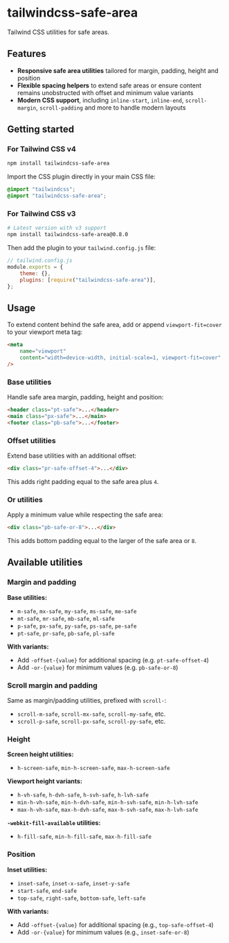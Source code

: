 # tailwindcss-safe-area

Tailwind CSS utilities for safe areas.

## Features

- **Responsive safe area utilities** tailored for margin, padding, height and position
- **Flexible spacing helpers** to extend safe areas or ensure content remains unobstructed with offset and minimum value variants
- **Modern CSS support**, including `inline-start`, `inline-end`, `scroll-margin`, `scroll-padding` and more to handle modern layouts

## Getting started

### For Tailwind CSS v4

```sh
npm install tailwindcss-safe-area
```

Import the CSS plugin directly in your main CSS file:

```css
@import "tailwindcss";
@import "tailwindcss-safe-area";
```

### For Tailwind CSS v3

```sh
# Latest version with v3 support
npm install tailwindcss-safe-area@0.8.0
```

Then add the plugin to your `tailwind.config.js` file:

```js
// tailwind.config.js
module.exports = {
	theme: {},
	plugins: [require("tailwindcss-safe-area")],
};
```

## Usage

To extend content behind the safe area, add or append `viewport-fit=cover` to your viewport meta tag:

```html
<meta
	name="viewport"
	content="width=device-width, initial-scale=1, viewport-fit=cover"
/>
```

### Base utilities

Handle safe area margin, padding, height and position:

```html
<header class="pt-safe">...</header>
<main class="px-safe">...</main>
<footer class="pb-safe">...</footer>
```

### Offset utilities

Extend base utilities with an additional offset:

```html
<div class="pr-safe-offset-4">...</div>
```

This adds right padding equal to the safe area plus `4`.

### Or utilities

Apply a minimum value while respecting the safe area:

```html
<div class="pb-safe-or-8">...</div>
```

This adds bottom padding equal to the larger of the safe area or `8`.

## Available utilities

### Margin and padding

**Base utilities:**

- `m-safe`, `mx-safe`, `my-safe`, `ms-safe`, `me-safe`
- `mt-safe`, `mr-safe`, `mb-safe`, `ml-safe`
- `p-safe`, `px-safe`, `py-safe`, `ps-safe`, `pe-safe`
- `pt-safe`, `pr-safe`, `pb-safe`, `pl-safe`

**With variants:**

- Add `-offset-{value}` for additional spacing (e.g. `pt-safe-offset-4`)
- Add `-or-{value}` for minimum values (e.g. `pb-safe-or-8`)

### Scroll margin and padding

Same as margin/padding utilities, prefixed with `scroll-`:

- `scroll-m-safe`, `scroll-mx-safe`, `scroll-my-safe`, etc.
- `scroll-p-safe`, `scroll-px-safe`, `scroll-py-safe`, etc.

### Height

**Screen height utilities:**

- `h-screen-safe`, `min-h-screen-safe`, `max-h-screen-safe`

**Viewport height variants:**

- `h-vh-safe`, `h-dvh-safe`, `h-svh-safe`, `h-lvh-safe`
- `min-h-vh-safe`, `min-h-dvh-safe`, `min-h-svh-safe`, `min-h-lvh-safe`
- `max-h-vh-safe`, `max-h-dvh-safe`, `max-h-svh-safe`, `max-h-lvh-safe`

**`-webkit-fill-available` utilities:**

- `h-fill-safe`, `min-h-fill-safe`, `max-h-fill-safe`

### Position

**Inset utilities:**

- `inset-safe`, `inset-x-safe`, `inset-y-safe`
- `start-safe`, `end-safe`
- `top-safe`, `right-safe`, `bottom-safe`, `left-safe`

**With variants:**

- Add `-offset-{value}` for additional spacing (e.g., `top-safe-offset-4`)
- Add `-or-{value}` for minimum values (e.g., `inset-safe-or-8`)
